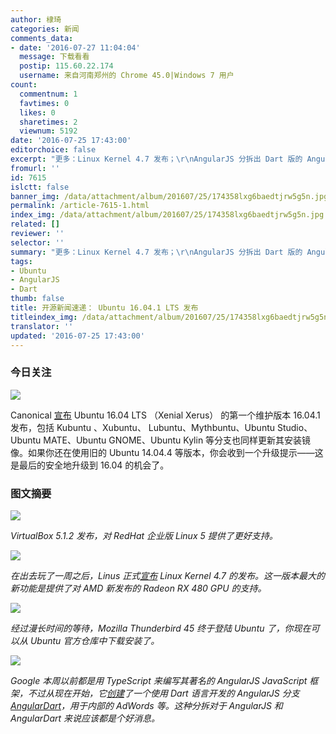 ```yaml
---
author: 棣琦
categories: 新闻
comments_data:
- date: '2016-07-27 11:04:04'
  message: 下载看看
  postip: 115.60.22.174
  username: 来自河南郑州的 Chrome 45.0|Windows 7 用户
count:
  commentnum: 1
  favtimes: 0
  likes: 0
  sharetimes: 2
  viewnum: 5192
date: '2016-07-25 17:43:00'
editorchoice: false
excerpt: "更多：Linux Kernel 4.7 发布；\r\nAngularJS 分拆出 Dart 版的 AngularDart。"
fromurl: ''
id: 7615
islctt: false
banner_img: /data/attachment/album/201607/25/174358lxg6baedtjrw5g5n.jpg
permalink: /article-7615-1.html
index_img: /data/attachment/album/201607/25/174358lxg6baedtjrw5g5n.jpg
related: []
reviewer: ''
selector: ''
summary: "更多：Linux Kernel 4.7 发布；\r\nAngularJS 分拆出 Dart 版的 AngularDart。"
tags:
- Ubuntu
- AngularJS
- Dart
thumb: false
title: 开源新闻速递： Ubuntu 16.04.1 LTS 发布
titleindex_img: /data/attachment/album/201607/25/174358lxg6baedtjrw5g5n.jpg
translator: ''
updated: '2016-07-25 17:43:00'
---
```


### 今日关注


![](/data/attachment/album/201607/25/174358lxg6baedtjrw5g5n.jpg)


Canonical [宣布](http://ubuntu-news.org/2016/07/21/ubuntu-16-04-1-lts-released/) Ubuntu 16.04 LTS （Xenial Xerus） 的第一个维护版本 16.04.1 发布，包括 Kubuntu 、Xubuntu、 Lubuntu、Mythbuntu、Ubuntu Studio、Ubuntu MATE、Ubuntu GNOME、Ubuntu Kylin 等分支也同样更新其安装镜像。如果你还在使用旧的 Ubuntu 14.04.4 等版本，你会收到一个升级提示——这是最后的安全地升级到 16.04 的机会了。


### 图文摘要


![](/data/attachment/album/201607/25/172409lz2xx5775fvk1f0w.jpg)


*VirtualBox 5.1.2 发布，对 RedHat 企业版 Linux 5 提供了更好支持。*


![](/data/attachment/album/201607/25/172515z04g0ezvz5594gb0.jpg)


*在出去玩了一周之后，Linus 正式[宣布](http://lkml.iu.edu/hypermail/linux/kernel/1607.3/00150.html) Linux Kernel 4.7 的发布。这一版本最大的新功能是提供了对 AMD 新发布的 Radeon RX 480 GPU 的支持。*


![](/data/attachment/album/201607/25/172720w590qh8gw4ms5lgj.jpg)


*经过漫长时间的等待，Mozilla Thunderbird 45 终于登陆 Ubuntu 了，你现在可以从 Ubuntu 官方仓库中下载安装了。*


![](/data/attachment/album/201607/25/173525qzr5cw134n54tgnd.jpg)


*Google 本周以前都是用 TypeScript 来编写其著名的 AngularJS JavaScript 框架，不过从现在开始，它[创建](http://news.dartlang.org/2016/07/angulardart-is-going-all-dart.html)了一个使用 Dart 语言开发的 AngularJS 分支 [AngularDart](https://github.com/dart-lang/angular2)，用于内部的 AdWords 等。这种分拆对于 AngularJS 和 AngularDart 来说应该都是个好消息。*